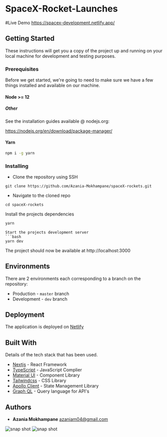 # SpaceX-Rocket-Launches

#Live Demo
https://spacex-development.netlify.app/

## Getting Started

These instructions will get you a copy of the project up and running on your local machine for development and testing purposes.

### Prerequisites

Before we get started, we're going to need to make sure we have a few things installed and available on our machine.

#### Node >= 12

##### Other

See the installation guides available @ nodejs.org:

https://nodejs.org/en/download/package-manager/

#### Yarn

```bash
npm i -g yarn
```

### Installing

- Clone the repository using SSH

```
git clone https://github.com/Azania-Mokhampane/spaceX-rockets.git
```

- Navigate to the cloned repo

```
cd spaceX-rockets
```

Install the projects dependencies

```bash
yarn
```

````
Start the projects development server
```bash
yarn dev
````

The project should now be available at http://localhost:3000

## Environments

There are 2 environments each corresponding to a branch on the repository:

- Production - `master` branch
- Development - `dev` branch

## Deployment

The application is deployed on [Netlify](https://www.netlify.com/)

## Built With

Details of the tech stack that has been used.

- [Nextjs](https://reactjs.org/) - React Framework
- [TypeScript](https://www.typescriptlang.org/) - JavaScript Complier
- [Material UI](https://mui.com/) - Component Library
- [Tailwindcss](https://tailwindcss.com/) - CSS Library
- [Apollo Client](https://www.apollographql.com/docs/react/) - State Management Library
- [Graph QL](https://graphql.org/) - Query language for API's

## Authors

- **Azania Mokhampane** <azaniam04@gmail.com>

<img src="/img/desktop-view.png" alt="snap shot">
<img src="/img/mobile-view.png" alt="snap shot">
